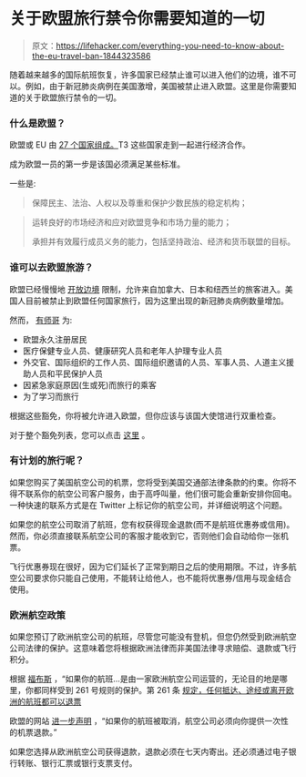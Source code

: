 # 关于欧盟旅行禁令你需要知道的一切

> 原文：<https://lifehacker.com/everything-you-need-to-know-about-the-eu-travel-ban-1844323586>

随着越来越多的国际航班恢复，许多国家已经禁止谁可以进入他们的边境，谁不可以。例如，由于新冠肺炎病例在美国激增，美国被禁止进入欧盟。这里是你需要知道的关于欧盟旅行禁令的一切。



### 什么是欧盟？

欧盟或 EU 由 [27 个国家组成。](https://europa.eu/european-union/about-eu/countries_en)T3 这些国家走到一起进行经济合作。

成为欧盟一员的第一步是该国必须满足某些标准。

一些是:

> 保障民主、法治、人权以及尊重和保护少数民族的稳定机构；

> 运转良好的市场经济和应对欧盟竞争和市场力量的能力；
> 
> 承担并有效履行成员义务的能力，包括坚持政治、经济和货币联盟的目标。

### 谁可以去欧盟旅游？

欧盟已经慢慢地 [开放边境](https://data.consilium.europa.eu/doc/document/ST-9208-2020-INIT/en/pdf) 限制，允许来自加拿大、日本和纽西兰的旅客进入。美国人目前被禁止到欧盟任何国家旅行，因为这里出现的新冠肺炎病例数量增加。

然而， [有师哥](https://ec.europa.eu/info/live-work-travel-eu/health/coronavirus-response/travel-and-transportation-during-coronavirus-pandemic/travel-and-eu-during-pandemic_en#exemption-details) 为:

*   欧盟永久注册居民
*   医疗保健专业人员、健康研究人员和老年人护理专业人员
*   外交官、国际组织的工作人员、国际组织邀请的人员、军事人员、人道主义援助人员和平民保护人员
*   因紧急家庭原因(生或死)而旅行的乘客
*   为了学习而旅行

根据这些豁免，你将被允许进入欧盟，但你应该与该国大使馆进行双重检查。

对于整个豁免列表，您可以点击 [这里](https://ec.europa.eu/info/live-work-travel-eu/health/coronavirus-response/travel-and-transportation-during-coronavirus-pandemic/travel-and-eu-during-pandemic_en#exemption-details) 。

### 有计划的旅行呢？

如果您购买了美国航空公司的机票，您将受到美国交通部法律条款的约束。你将不得不联系你的航空公司客户服务，由于高呼叫量，他们很可能会重新安排你回电。一种快速的联系方式是在 Twitter 上标记你的航空公司，并详细说明这个问题。

如果您的航空公司取消了航班，您有权获得现金退款(而不是航班优惠券或信用)。然而，你必须直接联系航空公司的客服才能收到它，否则他们会自动给你一张机票。

飞行优惠券现在很好，因为它们延长了正常到期日之后的使用期限。不过，许多航空公司要求你只能自己使用，不能转让给他人，也不能将优惠券/信用与现金结合使用。

### 欧洲航空政策

如果您预订了欧洲航空公司的航班，尽管您可能没有登机，但您仍然受到欧洲航空公司法律的保护。这意味着您将根据欧洲法律而非美国法律寻求赔偿、退款或飞行积分。

根据 [福布斯](https://www.forbes.com/sites/advisor/2020/05/12/what-to-do-if-an-airline-wont-refund-your-cancelled-flight/#5b39dbc6711e) ，“如果你的航班...是由一家欧洲航空公司运营的，无论目的地是哪里，你都同样受到 261 号规则的保护。第 261 条 [规定，任何抵达、途经或离开欧洲的航班都可以退票](https://europa.eu/youreurope/citizens/travel/passenger-rights/air/faq/index_en.htm)

欧盟的网站 [进一步声明](https://europa.eu/youreurope/citizens/travel/passenger-rights/air/index_en.htm#:~:text=Compensation%20%2D%20cancellation,-Amount%20in%20EUR&text=If%20your%20flight%20is%20cancelled%2C%20the%20airline%20must%20offer%20you,departure%20at%20the%20earliest%20opportunity) ，“如果你的航班被取消，航空公司必须向你提供一次性的机票退款。”

如果您选择从欧洲航空公司获得退款，退款必须在七天内寄出。还必须通过电子银行转账、银行汇票或银行支票支付。